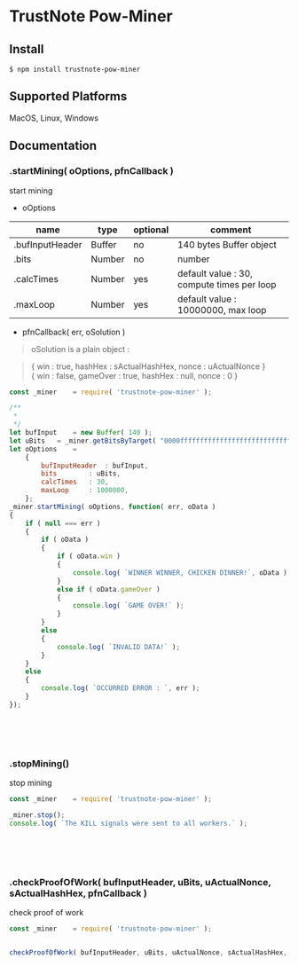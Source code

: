 # TrustNote Pow-Miner 

## Install
```
$ npm install trustnote-pow-miner
```


## Supported Platforms

MacOS, Linux, Windows


## Documentation

### .startMining( oOptions, pfnCallback )
start mining

* oOptions

| name | type | optional | comment |
|--- | --- | --- | --- |
| .bufInputHeader | Buffer | no | 140 bytes Buffer object |
| .bits | Number | no | number |
| .calcTimes | Number | yes | default value : 30, compute times per loop |
| .maxLoop | Number | yes | default value : 10000000, max loop |

 * pfnCallback( err, oSolution )

> oSolution is a plain object :

> { win : true, hashHex : sActualHashHex, nonce : uActualNonce } <br />
> { win : false, gameOver : true, hashHex : null, nonce : 0 } 


```js
const _miner	= require( 'trustnote-pow-miner' );

/**
 *	
 */
let bufInput	= new Buffer( 140 );
let uBits	= _miner.getBitsByTarget( "0000ffffffffffffffffffffffffffffffffffffffffffffffffffffffffffff" );
let oOptions	=
	{
		bufInputHeader	: bufInput,
		bits		: uBits,
		calcTimes	: 30,
		maxLoop		: 1000000,
	};
_miner.startMining( oOptions, function( err, oData )
{
	if ( null === err )
	{
		if ( oData )
		{
			if ( oData.win )
			{
				console.log( `WINNER WINNER, CHICKEN DINNER!`, oData );
			}
			else if ( oData.gameOver )
			{
				console.log( `GAME OVER!` );
			}
		}
		else
		{
			console.log( `INVALID DATA!` );
		}
	}
	else
	{
		console.log( `OCCURRED ERROR : `, err );
	}
});

```
<br />
<br />
<br />



### .stopMining()

stop mining


```js
const _miner	= require( 'trustnote-pow-miner' );

_miner.stop();
console.log( `The KILL signals were sent to all workers.` );
```
<br />
<br />
<br />


### .checkProofOfWork( bufInputHeader, uBits, uActualNonce, sActualHashHex, pfnCallback )
check proof of work









```js
const _miner	= require( 'trustnote-pow-miner' );


checkProofOfWork( bufInputHeader, uBits, uActualNonce, sActualHashHex, pfnCallback )

```